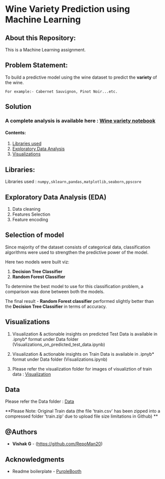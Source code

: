 # Wine Variety Prediction using Machine Learning


## About this Repository:

This is a Machine Learning assignment. 

## Problem Statement:

To build a predictive model using the wine dataset to predict the **variety** of the wine. 


```
For example:- Cabernet Sauvignon, Pinot Noir...etc.
```

## Solution

### A complete analysis is available here : [Wine variety notebook](https://github.com/RepoMan20/wine-variety-prediction/tree/master/Data)

#### Contents: 

1. [Libraries used](#libraries)
2. [Exploratory Data Analysis](#eda)
3. [Visualizations](#viz)

<a name="libraries"></a>
## Libraries:

Libraries used :  ```
                  numpy,sklearn,pandas,matplotlib,seaborn,ppscore
                  ```


<a name="eda"></a>
## Exploratory Data Analysis (EDA)

1. Data cleaning
2. Features Selection
3. Feature encoding

<a name="eda"></a>
## Selection of model 

Since majority of the dataset consists of categorical data, classification algorithms were used to strengthen the predictive power of the model.

Here two models were built viz: 

1. **Decision Tree Classifier**
2. **Random Forest Classifier**

To determine the best model to use for this classification problem, a comparison was done between both the models.

The final result -  **Random Forest classifier** performed slightly better than the **Decision Tree Classifier** in terms of accuracy.

<a name="viz"></a>
## Visualizations

1. Visualization & actionable insights on predicted Test Data is available in .ipnyb* format under Data folder   (Visualizations_on_predicted_test_data.ipynb)

2. Visualization & actionable insights on  Train Data is available in .ipnyb* format under Data folder 
(Visualizations.ipynb)

3. Please refer the visualization folder for images of visualiztion of train data : [Visualization](https://github.com/RepoMan20/wine-variety-prediction/tree/master/Visualization_images)



## Data
Please refer the Data folder : [Data](https://github.com/RepoMan20/wine-variety-prediction/tree/master/Data)

**Please Note: Original Train data (the file 'train.csv' has been zipped into a compressed folder 'train.zip' due to upload file size limitations in Github) ** 

## @Authors

* **Vishak G** - (https://github.com/RepoMan20)


## Acknowledgments
* Readme boilerplate - [PurpleBooth](https://github.com/PurpleBooth)

